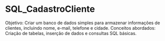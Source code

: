 # SQL_CadastroCliente
Objetivo: Criar um banco de dados simples para armazenar informações de clientes, incluindo nome, e-mail, telefone e cidade. Conceitos abordados: Criação de tabelas, inserção de dados e consultas SQL básicas.

